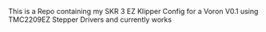 This is a Repo containing my SKR 3 EZ Klipper Config for a Voron V0.1 using TMC2209EZ Stepper Drivers and currently works
